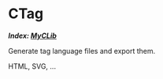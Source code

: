 # CTag
___Index: [MyCLib](../README.md)___


Generate tag language files and export them.

HTML, SVG, ...


